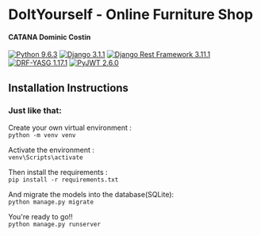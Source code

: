 # DoItYourself - Online Furniture Shop

#### CATANA Dominic Costin

[![Python 9.6.3](https://img.shields.io/badge/python-3.9.6-blue.svg)]()
[![Django 3.1.1](https://img.shields.io/badge/django-3.1.1-blue.svg)]()
[![Django Rest Framework 3.11.1](https://img.shields.io/badge/djangorestframework-3.11.1-yellow.svg)]()
[![DRF-YASG 1.17.1](https://img.shields.io/badge/drf--yasg-1.17.1-red.svg)]()
[![PyJWT 2.6.0](https://img.shields.io/badge/PyJWT-2.6.0-orange.svg)]()



## Installation Instructions
### Just like that: <br>

Create your own virtual environment : <br>
`python -m venv venv`

Activate the environment : <br>
`venv\Scripts\activate`

Then install the requirements : <br>
`pip install -r requirements.txt`

And migrate the models into the database(SQLite): <br>
`python manage.py migrate`

You're ready to go!! <br>
`python manage.py runserver`
